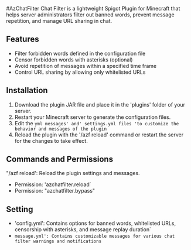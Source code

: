 #AzChatFilter
Chat Filter is a lightweight Spigot Plugin for Minecraft that helps server administrators filter out banned words, prevent message repetition, and manage URL sharing in chat.

## Features

- Filter forbidden words defined in the configuration file
- Censor forbidden words with asterisks (optional)
- Avoid repetition of messages within a specified time frame
- Control URL sharing by allowing only whitelisted URLs

## Installation

1. Download the plugin JAR file and place it in the 'plugins' folder of your server.
2. Restart your Minecraft server to generate the configuration files.
3. Edit the `yml messages' and' settings.yml files 'to customize the behavior and messages of the plugin` 
4. Reload the plugin with the '/azf reload' command or restart the server for the changes to take effect.

## Commands and Permissions

"/azf reload': Reload the plugin settings and messages.
  - Permission: 'azchatfilter.reload`
- Permission: "azchatfilter.bypass"

## Setting

- 'config.yml': Contains options for banned words, whitelisted URLs, censorship with asterisks, and message replay duration`
- `message.yml': Contains customizable messages for various chat filter warnings and notifications`
